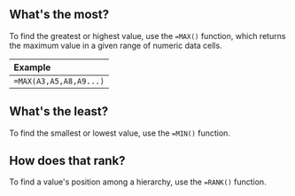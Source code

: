 ## What's the most?
To find the greatest or highest value, use the `=MAX()` function, which returns the maximum value in a given range of numeric data cells.

|Example|
|:--|
|`=MAX(A3,A5,A8,A9...)`|

## What's the least?
To find the smallest or lowest value, use the `=MIN()` function.


## How does that rank?
To find a value's position among a hierarchy, use the `=RANK()` function.
